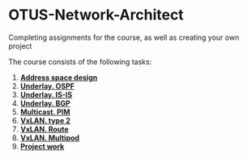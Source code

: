 # OTUS-Network-Architect
Completing assignments for the course, as well as creating your own project

The course consists of the following tasks:

1. **[Address space design](https://github.com/NickelFace/OTUS-Network-Architect/blob/main/1.Address%20space%20design/Home%20Work.md)**
2.  **[Underlay. OSPF](https://github.com/NickelFace/OTUS-Network-Architect/blob/main/2.Overlay%20OSPF/Home_Work.md)**
3. [**Underlay. IS-IS**](https://github.com/NickelFace/OTUS-Network-Architect/blob/main/3.Underlay%20ISIS/Home_Work.md)
4. **[Underlay. BGP](https://github.com/NickelFace/OTUS-Network-Architect/blob/main/4.Underlay%20BGP/Home_Work.md)**
5. [**Multicast. PIM**](https://github.com/NickelFace/OTUS-Network-Architect/blob/main/5.Multicast%20PIM/Home_Work.md)
6. **[VxLAN. type 2](https://github.com/NickelFace/OTUS-Network-Architect/blob/main/6.%20VxLAN%20type%202/Home%20Work.md)**
7. **[VxLAN. Route](https://github.com/NickelFace/OTUS-Network-Architect/blob/main/7.VxLAN%20%20Route/Home%20Work.md)**
8. **[VxLAN. Multipod](https://github.com/NickelFace/OTUS-Network-Architect/blob/main/8.VxLAN.%20Multipod/Home%20Work.md)**
9. **[Project work](https://github.com/NickelFace/OTUS-Network-Architect/blob/main/9.Project%20work/Project.md)**

